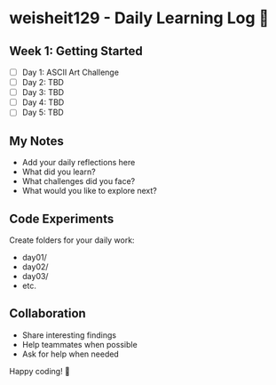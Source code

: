 # weisheit129 - Daily Learning Log 📝

## Week 1: Getting Started
- [ ] Day 1: ASCII Art Challenge
- [ ] Day 2: TBD
- [ ] Day 3: TBD
- [ ] Day 4: TBD
- [ ] Day 5: TBD

## My Notes
- Add your daily reflections here
- What did you learn?
- What challenges did you face?
- What would you like to explore next?

## Code Experiments
Create folders for your daily work:
- day01/
- day02/
- day03/
- etc.

## Collaboration
- Share interesting findings
- Help teammates when possible
- Ask for help when needed

Happy coding! 🚀
